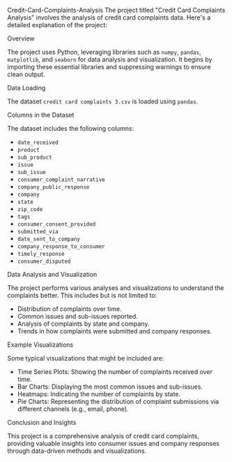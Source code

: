 Credit-Card-Complaints-Analysis
The project titled "Credit Card Complaints Analysis" involves the analysis of credit card complaints data. Here's a detailed explanation of the project:

Overview

The project uses Python, leveraging libraries such as `numpy`, `pandas`, `matplotlib`, and `seaborn` for data analysis and visualization. It begins by importing these essential libraries and suppressing warnings to ensure clean output.

Data Loading

The dataset `credit card complaints 3.csv` is loaded using `pandas`.


Columns in the Dataset

The dataset includes the following columns:
- `date_received`
- `product`
- `sub_product`
- `issue`
- `sub_issue`
- `consumer_complaint_narrative`
- `company_public_response`
- `company`
- `state`
- `zip_code`
- `tags`
- `consumer_consent_provided`
- `submitted_via`
- `date_sent_to_company`
- `company_response_to_consumer`
- `timely_response`
- `consumer_disputed`

Data Analysis and Visualization

The project performs various analyses and visualizations to understand the complaints better. This includes but is not limited to:
- Distribution of complaints over time.
- Common issues and sub-issues reported.
- Analysis of complaints by state and company.
- Trends in how complaints were submitted and company responses.

Example Visualizations

Some typical visualizations that might be included are:
- Time Series Plots: Showing the number of complaints received over time.
- Bar Charts: Displaying the most common issues and sub-issues.
- Heatmaps: Indicating the number of complaints by state.
- Pie Charts: Representing the distribution of complaint submissions via different channels (e.g., email, phone).

Conclusion and Insights

This project is a comprehensive analysis of credit card complaints, providing valuable insights into consumer issues and company responses through data-driven methods and visualizations.
